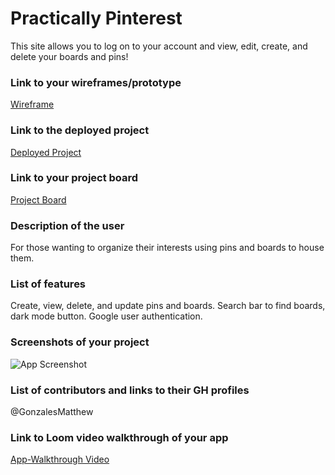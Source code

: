 # Practically Pinterest
  This site allows you to log on to your account and view, edit, create, and delete your boards and pins!
### Link to your wireframes/prototype
  [Wireframe](https://www.figma.com/file/v4J2FtiVuWMIW0QgGPWNnd/Firebase-Pinterest?node-id=13%3A31)
### Link to the deployed project
  [Deployed Project](https://mg-firebase-pinterest.netlify.app/)
### Link to your project board
  [Project Board](https://github.com/GonzalesMatthew/ASSIGNMENT-Firebase-Pinterest/projects/1)
### Description of the user
  For those wanting to organize their interests using pins and boards to house them.
### List of features                                                
  Create, view, delete, and update pins and boards. Search bar to find boards, dark mode button. Google user authentication.
### Screenshots of your project
![App Screenshot](src/images/mg-firebase-pinterest.png)
### List of contributors and links to their GH profiles
@GonzalesMatthew
### Link to Loom video walkthrough of your app
[App-Walkthrough Video](https://www.loom.com/share/366881ecf58044cb9c5cd00bbfc4e04b)
